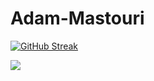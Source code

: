 # Adam-Mastouri
<a href="https://git.io/streak-stats"><img src="https://github-readme-streak-stats.herokuapp.com?user=adammastouri&theme=highcontrast&hide_border=true&date_format=n%2Fj%5B%2FY%5D&exclude_days=Sun%2CFri%2CSat" alt="GitHub Streak" /></a>

<img src="https://tryhackme-badges.s3.amazonaws.com/adammastouri.png" />



